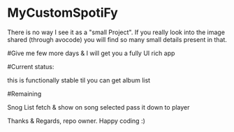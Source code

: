 # MyCustomSpotiFy


There is no way I see it as a "small Project". If you really look into the image shared (through avocode) you will find so many small details present in that.

#Give me few more days & I will get you a fully UI rich app

#Current status:

this is functionally stable til you can get album list

#Remaining

Snog List fetch & show
on song selected pass it down to player

Thanks & Regards,
repo owner.
Happy coding :)
